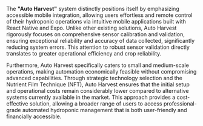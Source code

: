 The **"Auto Harvest"** system distinctly positions itself by emphasizing accessible mobile integration, allowing users effortless and remote control of their hydroponic operations via intuitive mobile applications built with React Native and Expo. Unlike other existing solutions, Auto Harvest rigorously focuses on comprehensive sensor calibration and validation, ensuring exceptional reliability and accuracy of data collected, significantly reducing system errors. This attention to robust sensor validation directly translates to greater operational efficiency and crop reliability.

Furthermore, Auto Harvest specifically caters to small and medium-scale operations, making automation economically feasible without compromising advanced capabilities. Through strategic technology selection and the Nutrient Film Technique (NFT), Auto Harvest ensures that the initial setup and operational costs remain considerably lower compared to alternative systems currently available in the market. This approach provides a cost-effective solution, allowing a broader range of users to access professional-grade automated hydroponic management that is both user-friendly and financially accessible.